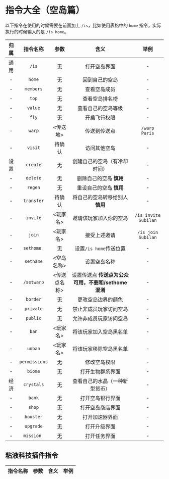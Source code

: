 # 指令大全（空岛篇）
以下指令在使用的时候需要在前面加上 `/is`，比如使用表格中的 `home` 指令，实际执行的时候输入的是 `/is home`。

归属 |指令名称 | 参数 | 含义 | 举例
|:-:|:-:|:-:|:-:|:-:|
|通用 | `/is` | 无 | 打开空岛界面 | - |
|- | `home` | 无 | 回到自己的空岛 | - |
|- | `members` | 无 | 查看空岛成员 | - |
|- | `top` | 无 | 查看空岛排名榜 | - |
|- | `value` | 无 | 查看自己的空岛等级 | - |
|- | `fly` | 无 | 开启飞行权限 | - |
|- |`warp`| <传送地> | 传送到传送点 | `/warp Paris` |
|- |`visit` | 待确认 |访问其他空岛 | - |
|设置|`create` | 无 | 创建自己的空岛（有冷却时间） | - |
|- |`delete` | 无 | 删除自己的空岛 **慎用** | - |
|- |`regen` | 无 | 重设自己的空岛 **慎用** | - |
|- |`transfer` | 待确认 | 将自己的空岛转移给别人 **慎用** | - |
|- |`invite` | <玩家名> | 邀请该玩家加入你的空岛 | `/is invite Subilan` |
|- |`join` | <玩家名> | 接受上述邀请 | `/is join Subilan` |
|- |`sethome `| 无 | 设置`/is home`传送位置 | - |
|- |`setname`| <空岛名称> | 设置空岛名称 | - |
|- | `/setwarp` | <传送点名称> | 设置传送点 **传送点为公众可用，不要和/sethome混淆** | - |
|- |`border` | 无 | 更改空岛边界的颜色| - |
|- |`private` | 无 | 禁止非成员玩家访问空岛 | - |
|- | `public` | 无 | 允许非成员玩家访问空岛 | - |
|- |`ban` | <玩家名> | 将该玩家加入空岛黑名单 | - |
|- |`unban` | <玩家名> | 将该玩家移除空岛黑名单 | - |
|- |`permissions`| 无 | 修改空岛权限 | - |
|- |`biome`|无 | 打开生物群系界面 | - |
|经济 |`crystals` |无|查看自己的水晶（一种新型货币）| - |
|- |`bank`| 无 | 打开空岛银行界面 | - |
|- | `shop` | 无|打开空岛商店界面| - |
|- | `booster` | 无 | 打开加速器界面 | - |
|- | `upgrade` | 无 | 打开升级界面 | - |
|- | `mission `| 无 | 打开任务界面 | - |


## 粘液科技插件指令

指令名称 | 参数 | 含义 | 举例
|:-:|:-:|:-:|:-:|
